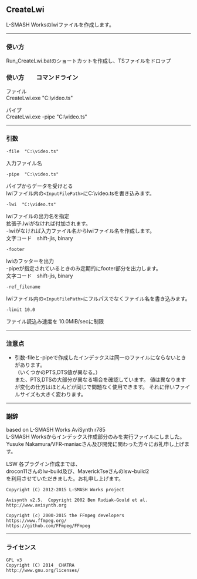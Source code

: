 ﻿
## CreateLwi

L-SMASH Worksのlwiファイルを作成します。


------------------------------------------------------------------
### 使い方

Run_CreateLwi.batのショートカットを作成し、TSファイルをドロップ


### 使い方　　コマンドライン

ファイル  
CreateLwi.exe  "C:\video.ts"

パイプ  
CreateLwi.exe  -pipe "C:\video.ts"



------------------------------------------------------------------
### 引数

    -file  "C:\video.ts"  
入力ファイル名


    -pipe  "C:\video.ts"  
パイプからデータを受けとる  
lwiファイル内の`<InputFilePath>`にC:\video.tsを書き込みます。  


    -lwi  "C:\video.ts"  
lwiファイルの出力名を指定  
拡張子.lwiがなければ付加されます。  
-lwiがなければ入力ファイル名からlwiファイル名を作成します。  
文字コード　shift-jis, binary


    -footer  
lwiのフッターを出力  
-pipeが指定されているときのみ定期的にfooter部分を出力します。  
文字コード　shift-jis, binary


    -ref_filename  
lwiファイル内の`<InputFilePath>`にフルパスでなくファイル名を書き込みます。


    -limit 10.0  
ファイル読込み速度を 10.0MiB/secに制限



------------------------------------------------------------------
### 注意点

* 引数-fileと-pipeで作成したインデックスは同一のファイルにならないときがあります。  
（いくつかのPTS,DTS値が異なる。）  
また、PTS,DTSの大部分が異なる場合を確認しています。
値は異なりますが変化の仕方はほとんどが同じで問題なく使用できます。
それに伴いファイルサイズも大きく変わります。



------------------------------------------------------------------
### 謝辞
based on L-SMASH Works AviSynth r785  
L-SMASH Worksからインデックス作成部分のみを実行ファイルにしました。  
Yusuke Nakamura/VFR-maniacさん及び開発に関わった方々にお礼申し上げます。


LSW 各プラグイン作成までは、  
drocon11さんのlw-build及び、MaverickTseさんのlsw-build2  
を利用させていただきました。お礼申し上げます。


    Copyright (C) 2012-2015 L-SMASH Works project

    Avisynth v2.5.  Copyright 2002 Ben Rudiak-Gould et al.
    http://www.avisynth.org

    Copyright (c) 2000-2015 the FFmpeg developers  
    https://www.ffmpeg.org/  
    https://github.com/FFmpeg/FFmpeg  

    
------------------------------------------------------------------
### ライセンス

    GPL v3
    Copyright (C) 2014  CHATRA
    http://www.gnu.org/licenses/

